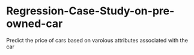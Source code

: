 # Regression-Case-Study-on-pre-owned-car
Predict the price of cars based on varoious attributes associated with the car
